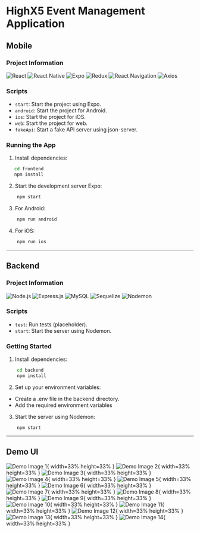 # HighX5 Event Management Application

## Mobile 
### Project Information
![React](https://img.shields.io/badge/React-18.2.0-blue.svg)
![React Native](https://img.shields.io/badge/React%20Native-0.72.6-green.svg)
![Expo](https://img.shields.io/badge/Expo-~49.0.15-9cf.svg)
![Redux](https://img.shields.io/badge/Redux-^5.0.0-purple.svg)
![React Navigation](https://img.shields.io/badge/React%20Navigation-^6.1.9-orange.svg)
![Axios](https://img.shields.io/badge/Axios-^1.6.2-lightgrey.svg)


### Scripts

- `start`: Start the project using Expo.
- `android`: Start the project for Android.
- `ios`: Start the project for iOS.
- `web`: Start the project for web.
- `fakeApi`: Start a fake API server using json-server.

### Running the App
1. Install dependencies:
```bash
   cd frontend
   npm install
```
2. Start the development server Expo:
```bash
    npm start
```
3. For Android:
```bash
    npm run android
```
4. For iOS:
```bash
    npm run ios
```



---

## Backend
### Project Information
![Node.js](https://img.shields.io/badge/Node.js-^16.13.0-green.svg)
![Express.js](https://img.shields.io/badge/Express.js-^4.18.2-blue.svg)
![MySQL](https://img.shields.io/badge/MySQL-^3.6.3-orange.svg)
![Sequelize](https://img.shields.io/badge/Sequelize-^6.34.0-lightgrey.svg)
![Nodemon](https://img.shields.io/badge/Nodemon-^3.0.1-red.svg)


### Scripts

- `test`: Run tests (placeholder).
- `start`: Start the server using Nodemon.


### Getting Started

1. Install dependencies:
```bash
    cd backend
    npm install
```
2. Set up your environment variables:
- Create a .env file in the backend directory.
- Add the required environment variables
3. Start the server using Nodemon:
```bash
    npm start
```
---
## Demo UI 
![Demo Image 1](./DemoUI/1.png){ width=33% height=33% }
![Demo Image 2](./DemoUI/2.png){ width=33% height=33% }
![Demo Image 3](./DemoUI/3.png){ width=33% height=33% }
![Demo Image 4](./DemoUI/4.png){ width=33% height=33% }
![Demo Image 5](./DemoUI/5.png){ width=33% height=33% }
![Demo Image 6](./DemoUI/6.png){ width=33% height=33% }
![Demo Image 7](./DemoUI/7.png){ width=33% height=33% }
![Demo Image 8](./DemoUI/8.png){ width=33% height=33% }
![Demo Image 9](./DemoUI/9.png){ width=33% height=33% }
![Demo Image 10](./DemoUI/10.png){ width=33% height=33% }
![Demo Image 11](./DemoUI/11.png){ width=33% height=33% }
![Demo Image 12](./DemoUI/12.png){ width=33% height=33% }
![Demo Image 13](./DemoUI/13.png){ width=33% height=33% }
![Demo Image 14](./DemoUI/14.png){ width=33% height=33% }

